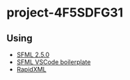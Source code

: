 # project-4F5SDFG31

## Using

* [SFML 2.5.0](https://www.sfml-dev.org/)
* [SFML VSCode boilerplate](https://github.com/andrew-r-king/sfml-vscode-boilerplate)
* [RapidXML](http://rapidxml.sourceforge.net/)